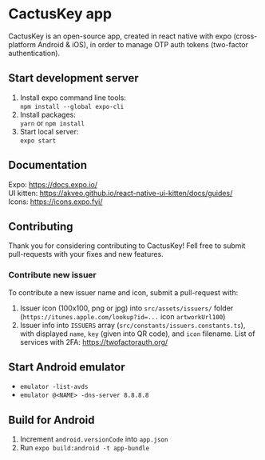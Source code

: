 # CactusKey app
CactusKey is an open-source app, created in react native with expo (cross-platform Android & iOS), in order to manage OTP auth tokens (two-factor authentication).

## Start development server
1. Install expo command line tools:  
`npm install --global expo-cli`
2. Install packages:  
`yarn` or `npm install`
3. Start local server:  
`expo start`

## Documentation
Expo: https://docs.expo.io/  
UI kitten: https://akveo.github.io/react-native-ui-kitten/docs/guides/  
Icons: https://icons.expo.fyi/

## Contributing
Thank you for considering contributing to CactusKey! Fell free to submit pull-requests with your fixes and new features.

### Contribute new issuer
To contribute a new issuer name and icon, submit a pull-request with:
1. Issuer icon (100x100, png or jpg) into `src/assets/issuers/` folder (`https://itunes.apple.com/lookup?id=...` icon `artworkUrl100`)
2. Issuer info into `ISSUERS` array (`src/constants/issuers.constants.ts`), with displayed `name`, `key` (given into QR code), and `icon` filename.
List of services with 2FA: https://twofactorauth.org/

## Start Android emulator
- `emulator -list-avds`
- `emulator @<NAME> -dns-server 8.8.8.8`

## Build for Android
1. Increment `android.versionCode` into `app.json`
2. Run `expo build:android -t app-bundle`